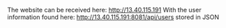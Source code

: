 The website can be received here: http://13.40.115.191
With the user information found here: http://13.40.115.191:8081/api/users stored in JSON
